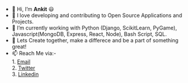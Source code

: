 - 👋 Hi, I’m <b>Ankit</b> 😃
- 👀 I love developing and contributing to Open Source Applications and Projects.
- 🌱 I’m currently working with Python (Django, ScikitLearn, PyGame), Javascript(MongoDB, Express, React, Node), Bash Script, SQL.
- 💞️ Lets Create together, make a differece and be a part of something great!<br>
- 📫 Reach Me via:-<br>
            1. <a target="_blank" href="ankitjha8891@gmail.com">Email</a><br>
            2. <a target="_blank" href="https://twitter.com/anknoit">Twitter</a><br>
            3. <a target="_blank" href="www.linkedin.com/in/ankit-jha-707825195/">Linkedin</a>
<!---
Anknoit/Anknoit is a ✨ special ✨ repository because its `README.md` (this file) appears on your GitHub profile.
You can click the Preview link to take a look at your changes.
--->
